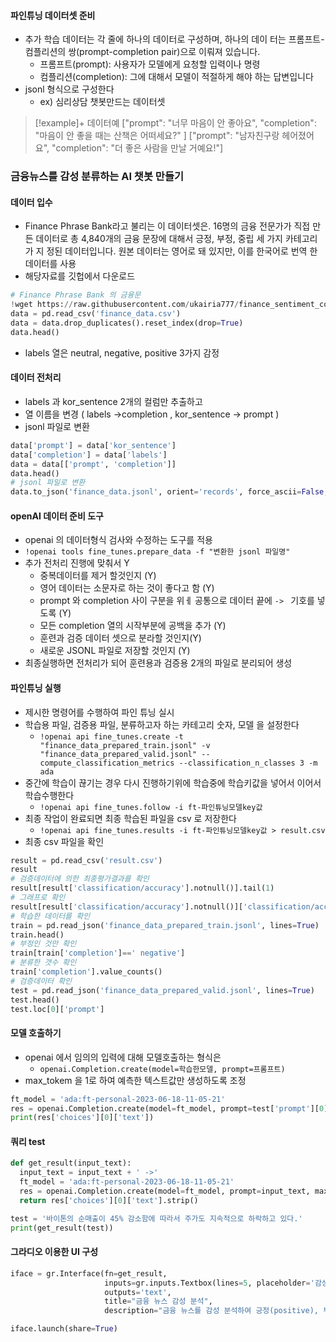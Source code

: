 

#### 파인튜닝 데이터셋 준비
- 추가 학습 데이터는 각 줄에 하나의 데이터로 구성하며, 하나의 데이 터는 프롬프트-컴플리션의 쌍(prompt-completion pair)으로 이뤄져 있습니다. 
	- 프롬프트(prompt):  사용자가 모델에게 요청할 입력이나 명령
	- 컴플리션(completion):  그에 대해서 모델이 적절하게 해야 하는 답변입니다
- jsonl 형식으로 구성한다
	- ex) 심리상담 챗봇만드는 데이터셋
> [!example]+ 데이터예
> ["prompt": "너무 마음이 안 좋아요", "completion": "마음이 안 좋을 때는 산책은 어떠세요?" ]
> ["prompt": "남자친구랑 헤어졌어요", "completion": "더 좋은 사람을 만날 거예요!"] 

### 금융뉴스를 감성 분류하는 AI 챗봇 만들기
#### 데이터 입수
-  Finance Phrase Bank라고 불리는 이 데이터셋은. 16명의 금융 전문가가 직접 만든 데이터로 총 4,840개의 금융 문장에 대해서 긍정, 부정, 중립 세 가지 카테고리가 지 정된 데이터입니다. 원본 데이터는 영어로 돼 있지만,  이를 한국어로 번역 한 데이터를 사용
- 해당자료를 깃헙에서 다운로드 
```python fold title:예제
# Finance Phrase Bank 의 금융문
!wget https://raw.githubusercontent.com/ukairia777/finance_sentiment_corpus/main/finance_data.csv
data = pd.read_csv('finance_data.csv')
data = data.drop_duplicates().reset_index(drop=True)
data.head()
```
- labels 열은 neutral, negative, positive 3가지 감정

####  데이터 전처리
- labels 과 kor_sentence 2개의 컬럼만 추출하고
- 열 이름을 변경 ( labels ->completion ,  kor_sentence -> prompt )
- jsonl 파일로 변환
```python fold title:예제
data['prompt'] = data['kor_sentence']
data['completion'] = data['labels']
data = data[['prompt', 'completion']]
data.head()
# jsonl 파일로 변환
data.to_json('finance_data.jsonl', orient='records', force_ascii=False, lines=True)
```

#### openAI 데이터 준비 도구
- openai 의 데이터형식 검사와 수정하는 도구를 적용
- ` !openai tools fine_tunes.prepare_data -f "변환한 jsonl 파일명" `
- 추가 전처리 진행에 맞춰서 Y
	- 중복데이터를 제거 할것인지 (Y)
	- 영어 데이터는 소문자로 하는 것이 좋다고 함 (Y)
	- prompt 와 completion 사이 구분을 위ㅔ 공통으로 데이터 끝에 `-> `  기호를 넣도록 (Y)
	- 모든 completion 열의 시작부분에 공백을 추가 (Y)
	- 훈련과 검증 데이터 셋으로 분라할 것인지(Y)
	- 새로운 JSONL 파일로 저장할 것인지 (Y) 
- 최종실행하면 전처리가 되어 훈련용과 검증용 2개의 파일로 분리되어 생성

####  파인튜닝 실행
- 제시한 명령어를 수행하여 파인 튜닝 실시
- 학습용 파일, 검증용 파일, 분류하고자 하는 카테고리 숫자, 모델 을 설정한다
	- `!openai api fine_tunes.create -t "finance_data_prepared_train.jsonl" -v "finance_data_prepared_valid.jsonl" --compute_classification_metrics --classification_n_classes 3 -m ada`
- 중간에 학습이 끊기는 경우 다시 진행하기위에 학습중에 학습키값을 넣어서 이어서 학습수행한다
	- `!openai api fine_tunes.follow -i ft-파인튜닝모델key값`
- 최종 작업이 완료되면 최종 학습된 파일을 csv 로 저장한다
	- `!openai api fine_tunes.results -i ft-파인튜닝모델key값 > result.csv`
- 최종 csv 파일을 확인
```python fold title:예제
result = pd.read_csv('result.csv')
result
# 검증데이터에 의한 최종평가결과를 확인
result[result['classification/accuracy'].notnull()].tail(1)
# 그래프로 확인
result[result['classification/accuracy'].notnull()]['classification/accuracy'].plot()
# 학습한 데이터를 확인
train = pd.read_json('finance_data_prepared_train.jsonl', lines=True)
train.head()
# 부정인 것만 확인
train[train['completion']==' negative']
# 분류한 갯수 확인
train['completion'].value_counts()
# 검증데이터 확인
test = pd.read_json('finance_data_prepared_valid.jsonl', lines=True)
test.head()
test.loc[0]['prompt']
```

#### 모델 호출하기
- openai 에서 임의의 입력에 대해 모델호출하는 형식은 
	- `openai.Completion.create(model=학습한모델, prompt=프롬프트)`
- max_tokem 을 1로 하여 예측한 텍스트값만   생성하도록 조정
```python fold title:예제
ft_model = 'ada:ft-personal-2023-06-18-11-05-21'
res = openai.Completion.create(model=ft_model, prompt=test['prompt'][0], max_tokens=1, temperature=0)
print(res['choices'][0]['text'])
```

####  쿼리 test
```python fold title:예제
def get_result(input_text):
  input_text = input_text + ' ->'
  ft_model = 'ada:ft-personal-2023-06-18-11-05-21'
  res = openai.Completion.create(model=ft_model, prompt=input_text, max_tokens=1, temperature=0)
  return res['choices'][0]['text'].strip()

test = '바이톤의 순매출이 45% 감소함에 따라서 주가도 지속적으로 하락하고 있다.'
print(get_result(test))
```
#### 그라디오 이용한 UI 구성
```python fold title:예제
iface = gr.Interface(fn=get_result,
                     inputs=gr.inputs.Textbox(lines=5, placeholder='감성 분석할 뉴스를 입력해주세요.'),
                     outputs='text',
                     title="금융 뉴스 감성 분석",
                     description="금융 뉴스를 감성 분석하여 긍정(positive), 부정(negative), 중립(neutral)인지를 알려줍니다.")

iface.launch(share=True)

```